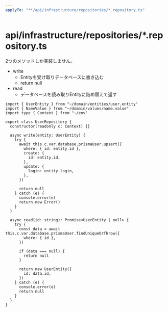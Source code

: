 ```yaml
---
applyTo: "**/api/infrastructure/repositories/*.repository.ts"
---
```


# api/infrastructure/repositories/*.repository.ts

2つのメソッドしか実装しません。

- write
  - Entityを受け取りデータベースに書き込む
  - return null
- read
  - データベースを読み取りEntityに詰め替えて返す

```tsx
import { UserEntity } from "~/domain/entities/user.entity"
import { NameValue } from "~/domain/values/name.value"
import type { Context } from "~/env"

export class UserRepository {
  constructor(readonly c: Context) {}

  async write(entity: UserEntity) {
    try {
      await this.c.var.database.prismaUser.upsert({
        where: { id: entity.id },
        create: {
          id: entity.id,
        },
        update: {
          login: entity.login,
        },
      })

      return null
    } catch (e) {
      console.error(e)
      return new Error()
    }
  }

  async read(id: string): Promise<UserEntity | null> {
    try {
      const data = await this.c.var.database.prismaUser.findUniqueOrThrow({
        where: { id },
      })

      if (data === null) {
        return null
      }

      return new UserEntity({
        id: data.id,
      })
    } catch (e) {
      console.error(e)
      return null
    }
  }
}
```
